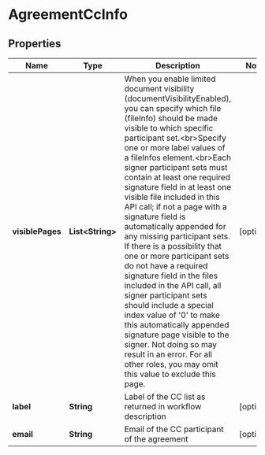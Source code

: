 
# AgreementCcInfo

## Properties
Name | Type | Description | Notes
------------ | ------------- | ------------- | -------------
**visiblePages** | **List&lt;String&gt;** | When you enable limited document visibility (documentVisibilityEnabled), you can specify which file (fileInfo) should be made visible to which specific participant set.&lt;br&gt;Specify one or more label values of a fileInfos element.&lt;br&gt;Each signer participant sets must contain at least one required signature field in at least one visible file included in this API call; if not a page with a signature field is automatically appended for any missing participant sets. If there is a possibility that one or more participant sets do not have a required signature field in the files included in the API call, all signer participant sets should include a special index value of &#39;0&#39; to make this automatically appended signature page visible to the signer. Not doing so may result in an error. For all other roles, you may omit this value to exclude this page. |  [optional]
**label** | **String** | Label of the CC list as returned in workflow description |  [optional]
**email** | **String** | Email of the CC participant of the agreement |  [optional]




